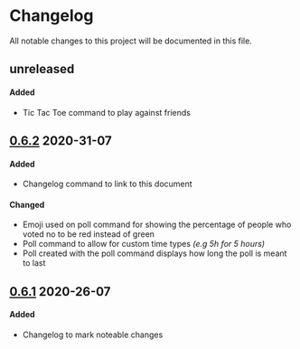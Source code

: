 # Changelog

All notable changes to this project will be documented in this file.  

## unreleased  

#### Added  

* Tic Tac Toe command to play against friends
  
## [0.6.2](https://github.com/silas-hw/Consumer-Your-Calcium-Discord-Bot/tree/v0.6.2) 2020-31-07  

#### Added  

* Changelog command to link to this document  
  
#### Changed  

* Emoji used on poll command for showing the percentage of people who voted no to be red instead of green   
* Poll command to allow for custom time types *(e.g 5h for 5 hours)*  
* Poll created with the poll command displays how long the poll is meant to last  
  

## [0.6.1](https://github.com/silas-hw/Consumer-Your-Calcium-Discord-Bot/tree/v0.6.1) 2020-26-07  

#### Added     

* Changelog to mark noteable changes  
